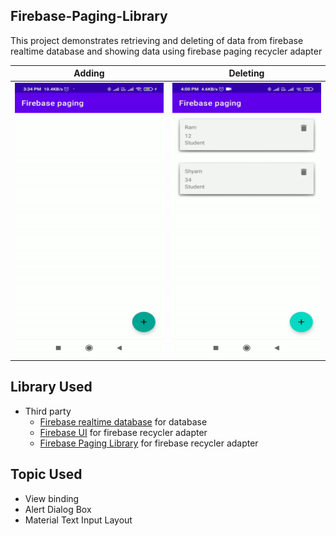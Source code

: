 ## Firebase-Paging-Library
This project demonstrates retrieving and deleting of data from firebase realtime database and showing data using firebase paging recycler adapter

Adding             |  Deleting
:-------------------------:|:-------------------------:
<img src="https://raw.githubusercontent.com/aman043358sagar/Firebase-Paging-Library/master/File/adding.gif" width="246" height="438">  |  <img src="https://raw.githubusercontent.com/aman043358sagar/Firebase-Paging-Library/master/File/delete.gif" width="246" height="438">

## Library Used
* Third party
  * [Firebase realtime database][1] for database
  * [Firebase UI][2] for firebase recycler adapter
  * [Firebase Paging Library][3] for firebase recycler adapter
  
## Topic Used
 * View binding
 * Alert Dialog Box
 * Material Text Input Layout

[1]:  https://firebase.google.com/docs/database/android/start
[2]:  https://github.com/firebase/FirebaseUI-Android
[3]: https://firebaseopensource.com/projects/patilshreyas/firebaserecyclerpagination/
